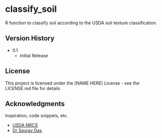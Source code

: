 # classify_soil

R function to classify soil according to the USDA soil texture classification.


## Version History

* 0.1
    * Initial Release

## License

This project is licensed under the [NAME HERE] License - see the LICENSE.md file for details

## Acknowledgments

Inspiration, code snippets, etc.
* [USDA NRCS](https://www.nrcs.usda.gov/resources/education-and-teaching-materials/soil-texture-calculator)
* [Dr Saurav Das](https://www.linkedin.com/pulse/visualizing-soil-texture-data-using-r-dr-saurav-das-y6qtc)
